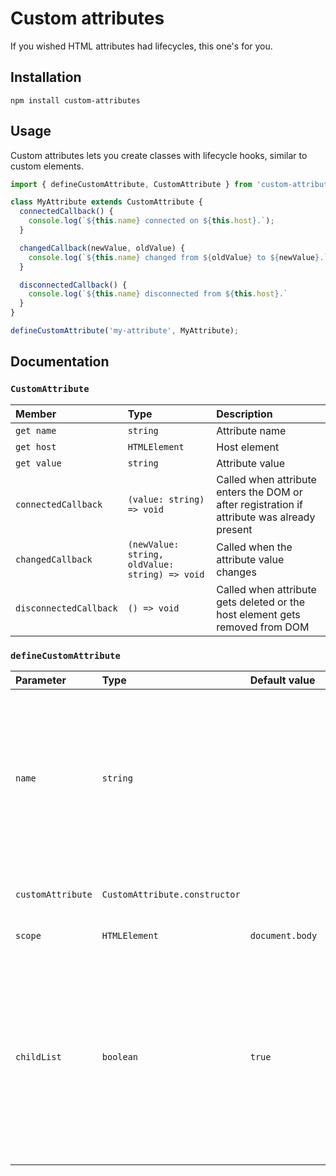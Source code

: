 # Custom attributes

If you wished HTML attributes had lifecycles, this one's for you.

## Installation

```shell
npm install custom-attributes
```

## Usage

Custom attributes lets you create classes with lifecycle hooks, similar to custom elements.

```js
import { defineCustomAttribute, CustomAttribute } from 'custom-attributes';

class MyAttribute extends CustomAttribute {
  connectedCallback() {
    console.log(`${this.name} connected on ${this.host}.`);
  }

  changedCallback(newValue, oldValue) {
    console.log(`${this.name} changed from ${oldValue} to ${newValue}.`);
  }

  disconnectedCallback() {
    console.log(`${this.name} disconnected from ${this.host}.`
  }
}

defineCustomAttribute('my-attribute', MyAttribute);
```

## Documentation

### `CustomAttribute`

| Member                 | Type                                           | Description                                                                                 |
| :--------------------- | :--------------------------------------------- | :------------------------------------------------------------------------------------------ |
| `get name`             | `string`                                       | Attribute name                                                                              |
| `get host`             | `HTMLElement`                                  | Host element                                                                                |
| `get value`            | `string`                                       | Attribute value                                                                             |
| `connectedCallback`    | `(value: string) => void`                      | Called when attribute enters the DOM or after registration if attribute was already present |
| `changedCallback`      | `(newValue: string, oldValue: string) => void` | Called when the attribute value changes                                                     |
| `disconnectedCallback` | `() => void`                                   | Called when attribute gets deleted or the host element gets removed from DOM                |

### `defineCustomAttribute`

| Parameter         | Type                          | Default value   | Description                                                                                                                                                                      |
| :---------------- | :---------------------------- | :-------------- | :------------------------------------------------------------------------------------------------------------------------------------------------------------------------------- |
| `name`            | `string`                      |                 | Attribute name. Should contain a dash (and not start with `aria-`) to prevent clashes with standard browser attribute names.                                                     |
| `customAttribute` | `CustomAttribute.constructor` |                 | A class for registering the custom attribute                                                                                                                                     |
| `scope`           | `HTMLElement`                 | `document.body` | Element scope                                                                                                                                                                    |
| `childList`       | `boolean`                     | `true`          | Sets the `childList` option of mutation observers. Set this to false if you only want to observe the element defined as `scope`. Observes all child elements of `scope` if true. |
